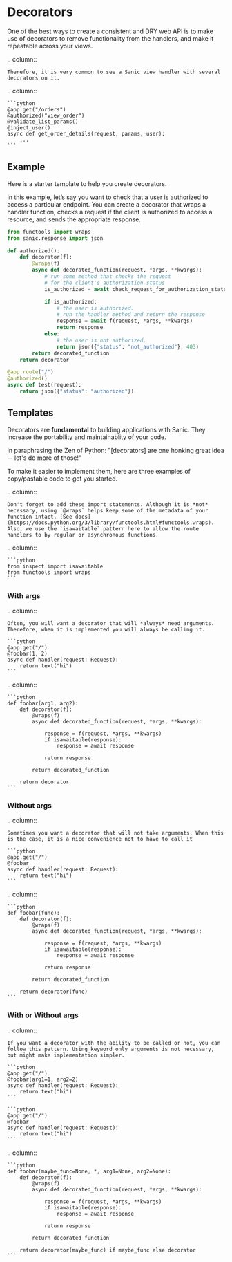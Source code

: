 # Decorators

One of the best ways to create a consistent and DRY web API is to make use of decorators to remove functionality from the handlers, and make it repeatable across your views.

.. column::

```
Therefore, it is very common to see a Sanic view handler with several decorators on it.
```

.. column::

````
```python
@app.get("/orders")
@authorized("view_order")
@validate_list_params()
@inject_user()
async def get_order_details(request, params, user):
    ...
```
````

## Example

Here is a starter template to help you create decorators.

In this example, let’s say you want to check that a user is authorized to access a particular endpoint. You can create a decorator that wraps a handler function, checks a request if the client is authorized to access a resource, and sends the appropriate response.

```python
from functools import wraps
from sanic.response import json

def authorized():
    def decorator(f):
        @wraps(f)
        async def decorated_function(request, *args, **kwargs):
            # run some method that checks the request
            # for the client's authorization status
            is_authorized = await check_request_for_authorization_status(request)

            if is_authorized:
                # the user is authorized.
                # run the handler method and return the response
                response = await f(request, *args, **kwargs)
                return response
            else:
                # the user is not authorized.
                return json({"status": "not_authorized"}, 403)
        return decorated_function
    return decorator

@app.route("/")
@authorized()
async def test(request):
    return json({"status": "authorized"})
```

## Templates

Decorators are **fundamental** to building applications with Sanic. They increase the portability and maintainablity of your code.

In paraphrasing the Zen of Python: "[decorators] are one honking great idea -- let's do more of those!"

To make it easier to implement them, here are three examples of copy/pastable code to get you started.

.. column::

```
Don't forget to add these import statements. Although it is *not* necessary, using `@wraps` helps keep some of the metadata of your function intact. [See docs](https://docs.python.org/3/library/functools.html#functools.wraps). Also, we use the `isawaitable` pattern here to allow the route handlers to by regular or asynchronous functions.
```

.. column::

````
```python
from inspect import isawaitable
from functools import wraps
```
````

### With args

.. column::

````
Often, you will want a decorator that will *always* need arguments. Therefore, when it is implemented you will always be calling it.

```python
@app.get("/")
@foobar(1, 2)
async def handler(request: Request):
    return text("hi")
```
````

.. column::

````
```python
def foobar(arg1, arg2):
    def decorator(f):
        @wraps(f)
        async def decorated_function(request, *args, **kwargs):

            response = f(request, *args, **kwargs)
            if isawaitable(response):
                response = await response

            return response

        return decorated_function

    return decorator
```
````

### Without args

.. column::

````
Sometimes you want a decorator that will not take arguments. When this is the case, it is a nice convenience not to have to call it

```python
@app.get("/")
@foobar
async def handler(request: Request):
    return text("hi")
```
````

.. column::

````
```python
def foobar(func):
    def decorator(f):
        @wraps(f)
        async def decorated_function(request, *args, **kwargs):

            response = f(request, *args, **kwargs)
            if isawaitable(response):
                response = await response

            return response

        return decorated_function

    return decorator(func)
```
````

### With or Without args

.. column::

````
If you want a decorator with the ability to be called or not, you can follow this pattern. Using keyword only arguments is not necessary, but might make implementation simpler.

```python
@app.get("/")
@foobar(arg1=1, arg2=2)
async def handler(request: Request):
    return text("hi")
```

```python
@app.get("/")
@foobar
async def handler(request: Request):
    return text("hi")
```
````

.. column::

````
```python
def foobar(maybe_func=None, *, arg1=None, arg2=None):
    def decorator(f):
        @wraps(f)
        async def decorated_function(request, *args, **kwargs):

            response = f(request, *args, **kwargs)
            if isawaitable(response):
                response = await response

            return response

        return decorated_function

    return decorator(maybe_func) if maybe_func else decorator
```
````

